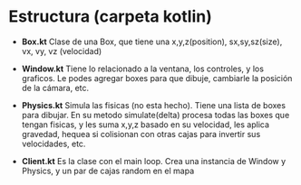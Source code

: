 # Estructura (carpeta kotlin)

* **Box.kt** Clase de una Box, que tiene una x,y,z(position), sx,sy,sz(size), vx, vy, vz (velocidad)
    
* **Window.kt** Tiene lo relacionado a la ventana, los controles, y los graficos. Le podes agregar boxes para que dibuje,
cambiarle la posición de la cámara, etc.
                 
* **Physics.kt** Simula las fisicas (no esta hecho). Tiene una lista de boxes para dibujar. En su metodo simulate(delta)
procesa todas las boxes que tengan fisicas, y les suma x,y,z basado en su velocidad, les aplica gravedad,
hequea si colisionan con otras cajas para invertir sus velocidades, etc.
                 
* **Client.kt** Es la clase con el main loop. Crea una instancia de Window y Physics, y un par de cajas random en el mapa
